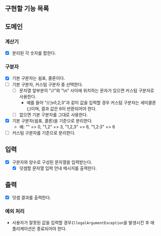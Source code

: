## 구현할 기능 목록

## 도메인

### 계산기

- [x] 분리된 각 숫자를 합한다.

### 구분자

- [x] 기본 구분자는 쉼표, 콜론이다.
- [ ] 기본 구분자, 커스텀 구분자 중 선택한다.
    - [ ] 문자열 앞부분의 "//"와 "\n" 사이에 위치하는 문자가 있으면 커스텀 구분자로 사용한다.
        - 예를 들어 "//;\n1;2;3"과 같이 값을 입력할 경우 커스텀 구분자는 세미콜론(;)이며, 결과 값은 6이 반환되어야 한다.
    - [ ] 없으면 기본 구분자를 그대로 사용한다.

- [x] 기본 구분자(쉼표, 콜론)을 기준으로 분리한다.
    - 예: "" => 0, "1,2" => 3, "1,2,3" => 6, "1,2:3" => 6
- [ ] 커스텀 구분자를 기준으로 분리한다.

## 입력

- [x] 구분자와 양수로 구성된 문자열을 입력받는다.
    - [x] 덧셈할 문자열 입력 안내 메시지를 출력한다.

## 출력

- [x] 덧셈 결과를 출력한다.

### 예외 처리

- 사용자가 잘못된 값을 입력할 경우`IllegalArgumentException`을 발생시킨 후 애플리케이션은 종료되어야 한다.
